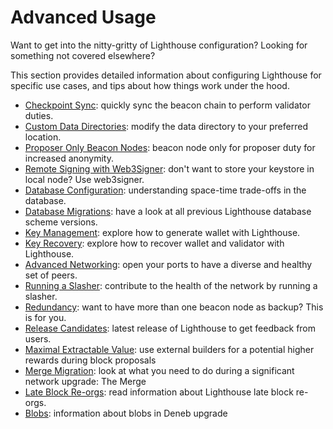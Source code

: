 # Advanced Usage

Want to get into the nitty-gritty of Lighthouse configuration? Looking for something not covered
elsewhere?

This section provides detailed information about configuring Lighthouse for specific use cases, and
tips about how things work under the hood.

* [Checkpoint Sync](./checkpoint-sync.md): quickly sync the beacon chain to perform validator duties.
* [Custom Data Directories](./advanced-datadir.md): modify the data directory to your preferred location.
* [Proposer Only Beacon Nodes](./advanced-proposer-only.md): beacon node only for proposer duty for increased anonymity.
* [Remote Signing with Web3Signer](./validator-web3signer.md): don't want to store your keystore in local node? Use web3signer.
* [Database Configuration](./advanced_database.md): understanding space-time trade-offs in the database.
* [Database Migrations](./database-migrations.md): have a look at all previous Lighthouse database scheme versions.
* [Key Management](./key-management.md): explore how to generate wallet with Lighthouse.
* [Key Recovery](./key-recovery.md): explore how to recover wallet and validator with Lighthouse.
* [Advanced Networking](./advanced_networking.md): open your ports to have a diverse and healthy set of peers.
* [Running a Slasher](./slasher.md): contribute to the health of the network by running a slasher. 
* [Redundancy](./redundancy.md): want to have more than one beacon node as backup? This is for you.
* [Release Candidates](./advanced-release-candidates.md): latest release of Lighthouse to get feedback from users.
* [Maximal Extractable Value](./builders.md): use external builders for a potential higher rewards during block proposals
* [Merge Migration](./merge-migration.md): look at what you need to do during a significant network upgrade: The Merge
* [Late Block Re-orgs](./late-block-re-orgs.md): read information about Lighthouse late block re-orgs.
* [Blobs](./advanced-blobs.md): information about blobs in Deneb upgrade
